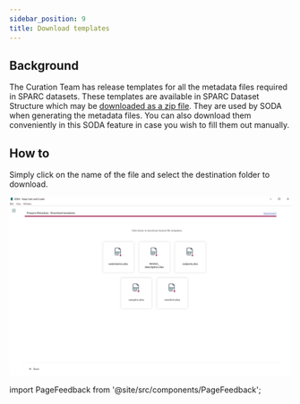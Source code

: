 ```yaml
---
sidebar_position: 9
title: Download templates
---
```


## Background

The Curation Team has release templates for all the metadata files required in SPARC datasets. These templates are available in SPARC Dataset Structure which may be [downloaded as a zip file](https://github.com/SciCrunch/sparc-curation/releases/tag/dataset-template-1.2.3). They are used by SODA when generating the metadata files. You can also download them conveniently in this SODA feature in case you wish to fill them out manually.

## How to

Simply click on the name of the file and select the destination folder to download.

![](https://github.com/fairdataihub/SODA-for-SPARC/blob/main/docs/documentation/Prepare-metadata/Download-templates/download-templates.PNG?raw=true)

import PageFeedback from '@site/src/components/PageFeedback';

<PageFeedback />
